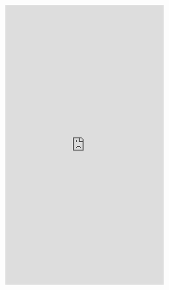 <iframe src="https://maps.googleapis.com/maps/api/staticmap?key=YOUR_API_KEY&center=40.457376436737036,-80.03210908260932&zoom=18&format=png&maptype=roadmap&style=element:geometry%7Ccolor:0x1d2c4d&style=element:labels.text.fill%7Ccolor:0x8ec3b9&style=element:labels.text.stroke%7Ccolor:0x1a3646&style=feature:administrative.country%7Celement:geometry.stroke%7Ccolor:0x4b6878&style=feature:administrative.land_parcel%7Celement:labels.text.fill%7Ccolor:0x64779e&style=feature:administrative.province%7Celement:geometry.stroke%7Ccolor:0x4b6878&style=feature:landscape.man_made%7Celement:geometry.fill%7Ccolor:0x134269&style=feature:landscape.man_made%7Celement:geometry.stroke%7Ccolor:0xffffff&style=feature:landscape.natural%7Celement:geometry%7Ccolor:0x023e58&style=feature:landscape.natural%7Celement:geometry.fill%7Ccolor:0x3e895e&style=feature:poi%7Celement:geometry%7Ccolor:0x283d6a&style=feature:poi%7Celement:labels.text.fill%7Ccolor:0x6f9ba5&style=feature:poi%7Celement:labels.text.stroke%7Ccolor:0x1d2c4d&style=feature:poi.park%7Celement:geometry.fill%7Ccolor:0x023e58&style=feature:poi.park%7Celement:labels.text.fill%7Ccolor:0x3C7680&style=feature:road%7Celement:geometry%7Ccolor:0x304a7d&style=feature:road%7Celement:labels.text.fill%7Ccolor:0x98a5be&style=feature:road%7Celement:labels.text.stroke%7Ccolor:0x1d2c4d&style=feature:road.arterial%7Celement:geometry.fill%7Ccolor:0x8ba9c0&style=feature:road.highway%7Celement:geometry%7Ccolor:0x2c6675&style=feature:road.highway%7Celement:geometry.fill%7Ccolor:0x3e895e&style=feature:road.highway%7Celement:geometry.stroke%7Ccolor:0x255763&style=feature:road.highway%7Celement:labels.text.fill%7Ccolor:0xb0d5ce&style=feature:road.highway%7Celement:labels.text.stroke%7Ccolor:0x023e58&style=feature:road.local%7Celement:geometry.fill%7Ccolor:0x8ba9c0&style=feature:transit%7Ccolor:0xf1f7f5&style=feature:transit%7Celement:labels.text.fill%7Ccolor:0x98a5be&style=feature:transit%7Celement:labels.text.stroke%7Ccolor:0x1d2c4d&style=feature:transit.line%7Celement:geometry.fill%7Ccolor:0xf1f7f5&style=feature:transit.station%7Celement:geometry%7Ccolor:0x3a4762&style=feature:transit.station%7Celement:geometry.fill%7Ccolor:0xf1f7f5&style=feature:transit.station.airport%7Celement:geometry.fill%7Ccolor:0xf1f7f5&style=feature:transit.station.bus%7Celement:geometry.fill%7Ccolor:0xf1f7f5&style=feature:transit.station.rail%7Celement:geometry.fill%7Ccolor:0xf1f7f5&style=feature:water%7Celement:geometry%7Ccolor:0x0e1626&style=feature:water%7Celement:labels.text.fill%7Ccolor:0x4e6d70&size=480x360" width="100%" height="890" frameborder="0"></iframe>
